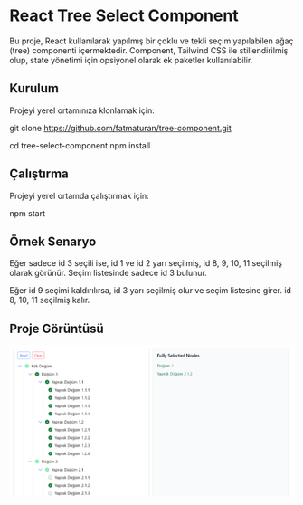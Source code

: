 # React Tree Select Component

Bu proje, React kullanılarak yapılmış bir çoklu ve tekli seçim yapılabilen ağaç (tree) componenti içermektedir. Component, Tailwind CSS ile stillendirilmiş olup, state yönetimi için opsiyonel olarak ek paketler kullanılabilir.

## Kurulum

Projeyi yerel ortamınıza klonlamak için:


git clone https://github.com/fatmaturan/tree-component.git

cd tree-select-component
npm install

## Çalıştırma

Projeyi yerel ortamda çalıştırmak için:

npm start

## Örnek Senaryo

Eğer sadece id 3 seçili ise, id 1 ve id 2 yarı seçilmiş, id 8, 9, 10, 11 seçilmiş olarak görünür. Seçim listesinde sadece id 3 bulunur.

Eğer id 9 seçimi kaldırılırsa, id 3 yarı seçilmiş olur ve seçim listesine girer. id 8, 10, 11 seçilmiş kalır.

## Proje Görüntüsü
![Project Screenshot](./treeselect.png)
